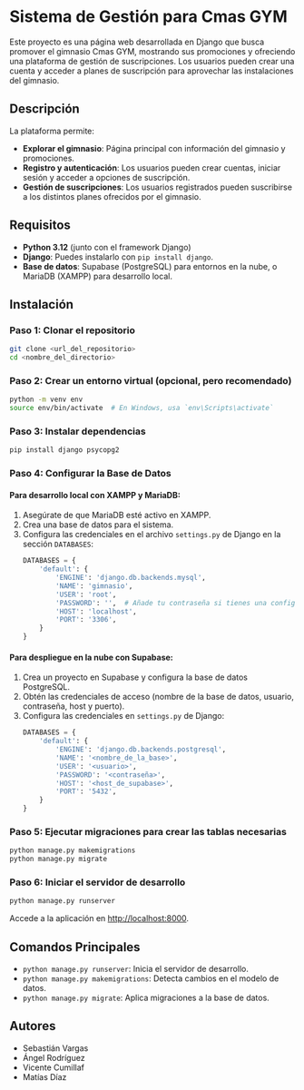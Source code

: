 # Sistema de Gestión para Cmas GYM

Este proyecto es una página web desarrollada en Django que busca promover el gimnasio Cmas GYM, mostrando sus promociones y ofreciendo una plataforma de gestión de suscripciones. Los usuarios pueden crear una cuenta y acceder a planes de suscripción para aprovechar las instalaciones del gimnasio.

## Descripción

La plataforma permite:
- **Explorar el gimnasio**: Página principal con información del gimnasio y promociones.
- **Registro y autenticación**: Los usuarios pueden crear cuentas, iniciar sesión y acceder a opciones de suscripción.
- **Gestión de suscripciones**: Los usuarios registrados pueden suscribirse a los distintos planes ofrecidos por el gimnasio.

## Requisitos

- **Python 3.12** (junto con el framework Django)
- **Django**: Puedes instalarlo con `pip install django`.
- **Base de datos**: Supabase (PostgreSQL) para entornos en la nube, o MariaDB (XAMPP) para desarrollo local.

## Instalación

### Paso 1: Clonar el repositorio

```bash
git clone <url_del_repositorio>
cd <nombre_del_directorio>
```

### Paso 2: Crear un entorno virtual (opcional, pero recomendado)

```bash
python -m venv env
source env/bin/activate  # En Windows, usa `env\Scripts\activate`
```

### Paso 3: Instalar dependencias

```bash
pip install django psycopg2
```

### Paso 4: Configurar la Base de Datos

#### Para desarrollo local con XAMPP y MariaDB:

1. Asegúrate de que MariaDB esté activo en XAMPP.
2. Crea una base de datos para el sistema.
3. Configura las credenciales en el archivo `settings.py` de Django en la sección `DATABASES`:
   ```python
   DATABASES = {
       'default': {
           'ENGINE': 'django.db.backends.mysql',
           'NAME': 'gimnasio',
           'USER': 'root',
           'PASSWORD': '',  # Añade tu contraseña si tienes una configurada en XAMPP
           'HOST': 'localhost',
           'PORT': '3306',
       }
   }
   ```

#### Para despliegue en la nube con Supabase:

1. Crea un proyecto en Supabase y configura la base de datos PostgreSQL.
2. Obtén las credenciales de acceso (nombre de la base de datos, usuario, contraseña, host y puerto).
3. Configura las credenciales en `settings.py` de Django:
   ```python
   DATABASES = {
       'default': {
           'ENGINE': 'django.db.backends.postgresql',
           'NAME': '<nombre_de_la_base>',
           'USER': '<usuario>',
           'PASSWORD': '<contraseña>',
           'HOST': '<host_de_supabase>',
           'PORT': '5432',
       }
   }
   ```

### Paso 5: Ejecutar migraciones para crear las tablas necesarias

```bash
python manage.py makemigrations
python manage.py migrate
```

### Paso 6: Iniciar el servidor de desarrollo

```bash
python manage.py runserver
```

Accede a la aplicación en [http://localhost:8000](http://localhost:8000).

## Comandos Principales

- `python manage.py runserver`: Inicia el servidor de desarrollo.
- `python manage.py makemigrations`: Detecta cambios en el modelo de datos.
- `python manage.py migrate`: Aplica migraciones a la base de datos.

## Autores

- Sebastián Vargas
- Ángel Rodríguez
- Vicente Cumillaf
- Matías Díaz